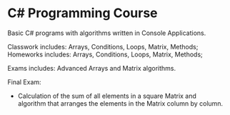 # C# Programming Course

Basic C# programs with algorithms written in Console Applications.

Classwork includes: Arrays, Conditions, Loops, Matrix, Methods; <br />
Homeworks includes: Arrays, Conditions, Loops, Matrix, Methods;

Exams includes: Advanced Arrays and Matrix algorithms. <br />

Final Exam:
- Calculation of the sum of all elements in a square Matrix and <br />
algorithm that arranges the elements in the Matrix column by column.
